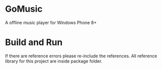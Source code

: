 # GoMusic
A offline music player for Windows Phone 8+

# Build and Run
If there are reference errors please re-include the references. 
All reference library for this project are inside package folder.
